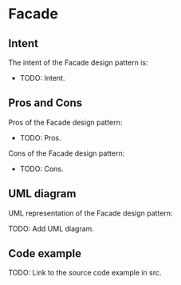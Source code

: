 # Facade

## Intent

The intent of the Facade design pattern is:

- TODO: Intent.

## Pros and Cons

Pros of the Facade design pattern:

- TODO: Pros.

Cons of the Facade design pattern:

- TODO: Cons.

## UML diagram

UML representation of the Facade design pattern:

TODO: Add UML diagram.

## Code example

TODO: Link to the source code example in src.
